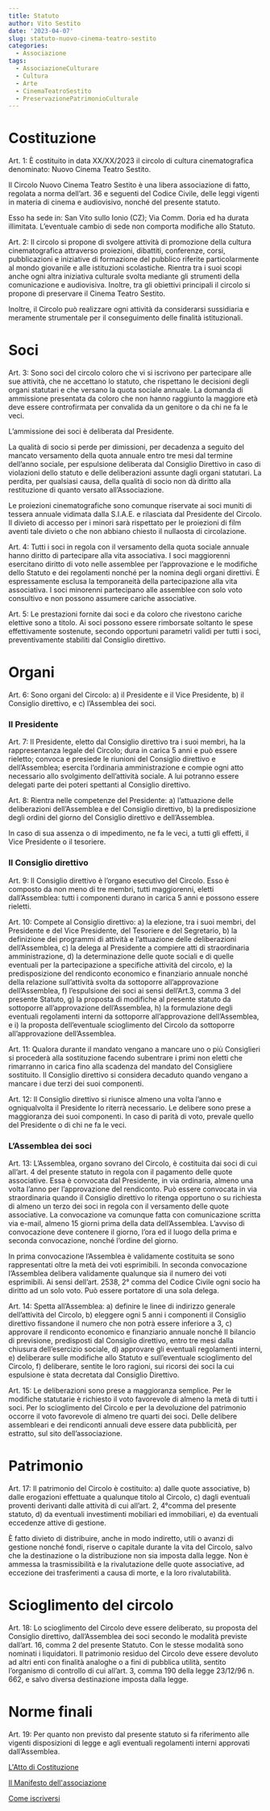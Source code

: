 ```yaml
---
title: Statuto
author: Vito Sestito
date: '2023-04-07'
slug: statuto-nuovo-cinema-teatro-sestito
categories:
  - Associazione
tags:
  - AssociazioneCulturare
  - Cultura
  - Arte
  - CinemaTeatroSestito
  - PreservazionePatrimonioCulturale
---
```

# Costituzione

Art. 1: È costituito in data XX/XX/2023 il circolo di cultura cinematografica denominato: Nuovo Cinema Teatro Sestito.

Il Circolo Nuovo Cinema Teatro Sestito è una libera associazione di fatto, regolata a norma dell’art. 36 e seguenti del Codice Civile, delle leggi vigenti in materia di cinema e audiovisivo, nonché del presente statuto.

Esso ha sede in: San Vito sullo Ionio (CZ); Via Comm. Doria ed ha durata illimitata. L’eventuale cambio di sede non comporta modifiche allo Statuto.

Art. 2: Il circolo si propone di svolgere attività di promozione della cultura cinematografica attraverso proiezioni, dibattiti, conferenze, corsi, pubblicazioni e iniziative di formazione del pubblico riferite particolarmente al mondo giovanile e alle istituzioni scolastiche. Rientra tra i suoi scopi anche ogni altra iniziativa culturale svolta mediante gli strumenti della comunicazione e audiovisiva. Inoltre, tra gli obiettivi principali il circolo si propone di preservare il Cinema Teatro Sestito.

Inoltre, il Circolo può realizzare ogni attività da considerarsi sussidiaria e meramente strumentale per il conseguimento delle finalità istituzionali.

# Soci
Art. 3: Sono soci del circolo coloro che vi si iscrivono per partecipare alle sue attività, che ne accettano lo statuto, che rispettano le decisioni degli organi statutari e che versano la quota sociale annuale. La domanda di ammissione presentata da coloro che non hanno raggiunto la maggiore età deve essere controfirmata per convalida da un genitore o da chi ne fa le veci.

L’ammissione dei soci è deliberata dal Presidente.

La qualità di socio si perde per dimissioni, per decadenza a seguito del mancato versamento della quota annuale entro tre mesi dal termine dell’anno sociale, per espulsione deliberata dal Consiglio Direttivo in caso di violazioni dello statuto e delle deliberazioni assunte dagli organi statutari. La perdita, per qualsiasi causa, della qualità di socio non dà diritto alla restituzione di quanto versato all’Associazione.

Le proiezioni cinematografiche sono comunque riservate ai soci muniti di tessera annuale vidimata dalla S.I.A.E. e rilasciata dal Presidente del Circolo. Il divieto di accesso per i minori sarà rispettato per le proiezioni di film aventi tale divieto o che non abbiano chiesto il nullaosta di circolazione.

Art. 4: Tutti i soci in regola con il versamento della quota sociale annuale hanno diritto di partecipare alla vita associativa. I soci maggiorenni esercitano diritto di voto nelle assemblee per l’approvazione e le modifiche dello Statuto e dei regolamenti nonché per la nomina degli organi direttivi. È espressamente esclusa la temporaneità della partecipazione alla vita associativa. I soci minorenni partecipano alle assemblee con solo voto consultivo e non possono assumere cariche associative.

Art. 5: Le prestazioni fornite dai soci e da coloro che rivestono cariche elettive sono a titolo. Ai soci possono essere rimborsate soltanto le spese effettivamente sostenute, secondo opportuni parametri validi per tutti i soci, preventivamente stabiliti dal Consiglio direttivo.

# Organi
Art. 6: Sono organi del Circolo: a) il Presidente e il Vice Presidente, b) il Consiglio direttivo, e c) l’Assemblea dei soci.

### Il Presidente

Art. 7: Il Presidente, eletto dal Consiglio direttivo tra i suoi membri, ha la rappresentanza legale del Circolo; dura in carica 5 anni e può essere rieletto; convoca e presiede le riunioni del Consiglio direttivo e dell’Assemblea; esercita l’ordinaria amministrazione e compie ogni atto necessario allo svolgimento dell’attività sociale. A lui potranno essere delegati parte dei poteri spettanti al Consiglio direttivo.

Art. 8: Rientra nelle competenze del Presidente: a) l’attuazione delle deliberazioni dell’Assemblea e del Consiglio direttivo, b) la predisposizione degli ordini del giorno del Consiglio direttivo e dell’Assemblea.

In caso di sua assenza o di impedimento, ne fa le veci, a tutti gli effetti, il Vice Presidente o il tesoriere.

### Il Consiglio direttivo

Art. 9: Il Consiglio direttivo è l’organo esecutivo del Circolo. Esso è composto da non meno di tre membri, tutti maggiorenni, eletti dall’Assemblea: tutti i componenti durano in carica 5 anni e possono essere rieletti.

Art. 10: Compete al Consiglio direttivo: a) la elezione, tra i suoi membri, del Presidente e del Vice Presidente, del Tesoriere e del Segretario, b) la definizione dei programmi di attività e l’attuazione delle deliberazioni dell’Assemblea, c) la delega al Presidente a compiere atti di straordinaria amministrazione, d) la determinazione delle quote sociali e di quelle eventuali per la partecipazione a specifiche attività del circolo, e) la predisposizione del rendiconto economico e finanziario annuale nonché della relazione sull’attività svolta da sottoporre all’approvazione dell’Assemblea, f) l’espulsione dei soci ai sensi dell’Art.3, comma 3 del presente Statuto, g) la proposta di modifiche al presente statuto da sottoporre all’approvazione dell’Assemblea, h) la formulazione degli eventuali regolamenti interni da sottoporre all’approvazione dell’Assemblea, e i) la proposta dell’eventuale scioglimento del Circolo da sottoporre all’approvazione dell’Assemblea.

Art. 11: Qualora durante il mandato vengano a mancare uno o più Consiglieri si procederà alla sostituzione facendo subentrare i primi non eletti che rimarranno in carica fino alla scadenza del mandato del Consigliere sostituito. Il Consiglio direttivo si considera decaduto quando vengano a mancare i due terzi dei suoi componenti.

Art. 12: Il Consiglio direttivo si riunisce almeno una volta l’anno e ogniqualvolta il Presidente lo riterrà necessario. Le delibere sono prese a maggioranza dei suoi componenti. In caso di parità di voto, prevale quello del Presidente o di chi ne fa le veci.

### L’Assemblea dei soci

Art. 13: L’Assemblea, organo sovrano del Circolo, è costituita dai soci di cui all’art. 4 del presente statuto in regola con il pagamento delle quote associative. Essa è convocata dal Presidente, in via ordinaria, almeno una volta l’anno per l’approvazione del rendiconto. Può essere convocata in via straordinaria quando il Consiglio direttivo lo ritenga opportuno o su richiesta di almeno un terzo dei soci in regola con il versamento delle quote associative.
La convocazione va comunque fatta con comunicazione scritta via e-mail, almeno 15 giorni prima della data dell’Assemblea. L’avviso di convocazione deve contenere il giorno, l’ora ed il luogo della prima e seconda convocazione, nonché l’ordine del giorno.

In prima convocazione l’Assemblea è validamente costituita se sono rappresentati oltre la metà dei voti esprimibili. In seconda convocazione l’Assemblea delibera validamente qualunque sia il numero dei voti esprimibili. Ai sensi dell’art. 2538, 2° comma del Codice Civile ogni socio ha diritto ad un solo voto. Può essere portatore di una sola delega.

Art. 14: Spetta all’Assemblea: a) definire le linee di indirizzo generale dell’attività del Circolo, b) eleggere ogni 5 anni i componenti il Consiglio direttivo fissandone il numero che non potrà essere inferiore a 3, c) approvare il rendiconto economico e finanziario annuale nonché Il bilancio di previsione, predisposti dal Consiglio direttivo, entro tre mesi dalla chiusura dell’esercizio sociale, d) approvare gli eventuali regolamenti interni, e) deliberare sulle modifiche allo Statuto e sull’eventuale scioglimento del Circolo, f) deliberare, sentite le loro ragioni, sui ricorsi dei soci la cui espulsione è stata decretata dal Consiglio Direttivo.

Art. 15: Le deliberazioni sono prese a maggioranza semplice. Per le modifiche statutarie è richiesto il voto favorevole di almeno la metà di tutti i soci. Per lo scioglimento del Circolo e per la devoluzione del patrimonio occorre il voto favorevole di almeno tre quarti dei soci. Delle delibere assembleari e dei rendiconti annuali deve essere data pubblicità, per estratto, sul sito dell’associazione.

# Patrimonio

Art. 17: Il patrimonio del Circolo è costituito: a) dalle quote associative, b) dalle erogazioni effettuate a qualunque titolo al Circolo, c) dagli eventuali proventi derivanti dalle attività di cui all’art. 2, 4°comma del presente statuto, d) da eventuali investimenti mobiliari ed immobiliari, e) da eventuali eccedenze attive di gestione.

È fatto divieto di distribuire, anche in modo indiretto, utili o avanzi di gestione nonché fondi, riserve o capitale durante la vita del Circolo, salvo che la destinazione o la distribuzione non sia imposta dalla legge. Non è ammessa la trasmissibilità e la rivalutazione delle quote associative, ad eccezione dei trasferimenti a causa di morte, e la loro rivalutabilità.

# Scioglimento del circolo

Art. 18: Lo scioglimento del Circolo deve essere deliberato, su proposta del Consiglio direttivo, dall’Assemblea dei soci secondo le modalità previste dall’art. 16, comma 2 del presente Statuto. Con le stesse modalità sono nominati i liquidatori. Il patrimonio residuo del Circolo deve essere devoluto ad altri enti con finalità analoghe o a fini di pubblica utilità, sentito l’organismo di controllo di cui all’art. 3, comma 190 della legge 23/12/96 n. 662, e salvo diversa destinazione imposta dalla legge.

# Norme finali

Art. 19: Per quanto non previsto dal presente statuto si fa riferimento alle vigenti disposizioni di legge e agli eventuali regolamenti interni approvati dall’Assemblea.

[L'Atto di Costituzione](/2023/04/06/atto-privato-di-costituzione/)

[Il Manifesto dell'associazione](/2023/04/08/manifesto/)

[Come iscriversi](/2023/04/09/come-unirsi-all-associazione/)
